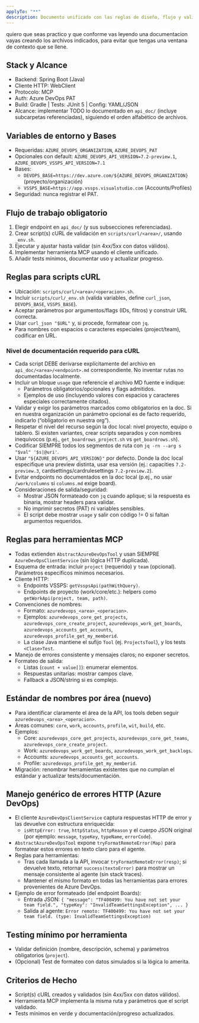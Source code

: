 ```yaml
---
applyTo: "**"
description: Documento unificado con las reglas de diseño, flujo y validación para implementar APIs de Azure DevOps (MCP Server)
---
```


quiero que seas practico y que conforme vas leyendo una documentacion vayas creando los archivos indicados, para evitar que tengas una ventana de contexto que se llene.

## Stack y Alcance
- Backend: Spring Boot (Java)
- Cliente HTTP: WebClient
- Protocolo: MCP
- Auth: Azure DevOps PAT
- Build: Gradle | Tests: JUnit 5 | Config: YAML/JSON
- Alcance: implementar TODO lo documentado en `api_doc/` (incluye subcarpetas referenciadas), siguiendo el orden alfabético de archivos.

## Variables de entorno y Bases
- Requeridas: `AZURE_DEVOPS_ORGANIZATION`, `AZURE_DEVOPS_PAT`
- Opcionales con default: `AZURE_DEVOPS_API_VERSION=7.2-preview.1`, `AZURE_DEVOPS_VSSPS_API_VERSION=7.1`
- Bases:
  - `DEVOPS_BASE=https://dev.azure.com/${AZURE_DEVOPS_ORGANIZATION}` (proyecto/organización)
  - `VSSPS_BASE=https://app.vssps.visualstudio.com` (Accounts/Profiles)
- Seguridad: nunca registrar el PAT.

## Flujo de trabajo obligatorio
1) Elegir endpoint en `api_doc/` (y sus subsecciones referenciadas).
2) Crear script(s) cURL de validación en `scripts/curl/<area>/`, usando `_env.sh`.
3) Ejecutar y ajustar hasta validar (sin 4xx/5xx con datos válidos).
4) Implementar herramienta MCP usando el cliente unificado.
5) Añadir tests mínimos, documentar uso y actualizar progreso.

## Reglas para scripts cURL
- Ubicación: `scripts/curl/<area>/<operacion>.sh`.
- Incluir `scripts/curl/_env.sh` (valida variables, define `curl_json`, `DEVOPS_BASE`, `VSSPS_BASE`).
- Aceptar parámetros por argumentos/flags (IDs, filtros) y construir URL correcta.
- Usar `curl_json "$URL"` y, si procede, formatear con `jq`.
- Para nombres con espacios o caracteres especiales (project/team), codificar en URL.

### Nivel de documentación requerido para cURL
- Cada script DEBE derivarse explícitamente del archivo en `api_doc/<area>/<endpoint>.md` correspondiente. No inventar rutas no documentadas localmente.
- Incluir un bloque `usage` que referencie el archivo MD fuente e indique:
  - Parámetros obligatorios/opcionales y flags admitidos.
  - Ejemplos de uso (incluyendo valores con espacios y caracteres especiales correctamente citados).
- Validar y exigir los parámetros marcados como obligatorios en la doc. Si en nuestra organización un parámetro opcional es de facto requerido, indicarlo (“obligatorio en nuestra org”).
- Respetar el nivel del recurso según la doc local: nivel proyecto, equipo o tablero. Si existen variantes, crear scripts separados y con nombres inequívocos (p.ej., `get_boardrows_project.sh` vs `get_boardrows.sh`).
- Codificar SIEMPRE todos los segmentos de ruta con `jq -rn --arg s "$val" '$s|@uri'`.
- Usar `"${AZURE_DEVOPS_API_VERSION}"` por defecto. Donde la doc local especifique una preview distinta, usar esa versión (ej.: capacities `7.2-preview.3`, cardsettings/cardrulesettings `7.2-preview.2`).
- Evitar endpoints no documentados en la doc local (p.ej., no usar `/work/columns` si `columns.md` exige board).
- Consideraciones de salida/seguridad:
  - Mostrar JSON formateado con `jq` cuando aplique; si la respuesta es binaria, mostrar headers para validar.
  - No imprimir secretos (PAT) ni variables sensibles.
  - El script debe mostrar `usage` y salir con código != 0 si faltan argumentos requeridos.

## Reglas para herramientas MCP
- Todas extienden `AbstractAzureDevOpsTool` y usan SIEMPRE `AzureDevOpsClientService` (sin lógica HTTP duplicada).
- Esquema de entrada: incluir `project` (requerido) y `team` (opcional). Parámetros específicos mínimos necesarios.
- Cliente HTTP:
  - Endpoints VSSPS: `getVsspsApi(pathWithQuery)`.
  - Endpoints de proyecto (work/core/etc.): helpers como `getWorkApi(project, team, path)`.
- Convenciones de nombres:
  - Formato: `azuredevops_<area>_<operacion>`.
  - Ejemplos: `azuredevops_core_get_projects`, `azuredevops_core_create_project`, `azuredevops_work_get_boards`, `azuredevops_accounts_get_accounts`, `azuredevops_profile_get_my_memberid`.
  - La clase Java mantiene el sufijo `Tool` (ej. `ProjectsTool`), y los tests `<Clase>Test`.
- Manejo de errores consistente y mensajes claros; no exponer secretos.
- Formateo de salida:
  - Listas (`count + value[]`): enumerar elementos.
  - Respuestas unitarias: mostrar campos clave.
  - Fallback a JSON/string si es complejo.

## Estándar de nombres por área (nuevo)
- Para identificar claramente el área de la API, los tools deben seguir `azuredevops_<area>_<operacion>`.
- Áreas comunes: `core`, `work`, `accounts`, `profile`, `wit`, `build`, etc.
- Ejemplos:
  - Core: `azuredevops_core_get_projects`, `azuredevops_core_get_teams`, `azuredevops_core_create_project`.
  - Work: `azuredevops_work_get_boards`, `azuredevops_work_get_backlogs`.
  - Accounts: `azuredevops_accounts_get_accounts`.
  - Profile: `azuredevops_profile_get_my_memberid`.
- Migración: renombrar herramientas existentes que no cumplan el estándar y actualizar tests/documentación.

## Manejo genérico de errores HTTP (Azure DevOps)
- El cliente `AzureDevOpsClientService` captura respuestas HTTP de error y las devuelve con estructura enriquecida:
  - `isHttpError: true`, `httpStatus`, `httpReason` y el cuerpo JSON original (por ejemplo: `message`, `typeKey`, `typeName`, `errorCode`).
- `AbstractAzureDevOpsTool` expone `tryFormatRemoteError(Map)` para formatear estos errores en texto claro para el agente.
- Reglas para herramientas:
  - Tras cada llamada a la API, invocar `tryFormatRemoteError(resp)`; si devuelve texto, retornar `success(textoError)` para mostrar un mensaje consistente al agente (sin stack traces).
  - Mantener el mismo formato en todas las herramientas para errores provenientes de Azure DevOps.
- Ejemplo de error formateado (del endpoint Boards):
  - Entrada JSON: `{ "message": "TF400499: You have not set your team field.", "typeKey": "InvalidTeamSettingsException", ... }`
  - Salida al agente: `Error remoto: TF400499: You have not set your team field. (type: InvalidTeamSettingsException)`

## Testing mínimo por herramienta
- Validar definición (nombre, descripción, schema) y parámetros obligatorios (`project`).
- (Opcional) Test de formateo con datos simulados si la lógica lo amerita.

## Criterios de Hecho
- Script(s) cURL creados y validados (sin 4xx/5xx con datos válidos).
- Herramienta MCP implementa la misma ruta y parámetros que el script validado.
- Tests mínimos en verde y documentación/progreso actualizados.

